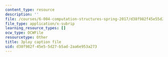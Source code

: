 ```yaml
---
content_type: resource
description: ''
file: /courses/6-004-computation-structures-spring-2017/d38f982f45e55d27b5ad2aa6e953a273_J6rzqMwDUmM.vtt
file_type: application/x-subrip
learning_resource_types: []
ocw_type: OCWFile
resourcetype: Other
title: 3play caption file
uid: d38f982f-45e5-5d27-b5ad-2aa6e953a273
---
```

